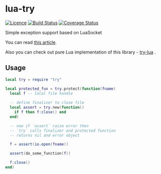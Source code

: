lua-try
=======
[![Licence](http://img.shields.io/badge/Licence-MIT-brightgreen.svg)](LICENSE)
[![Build Status](https://travis-ci.org/moteus/lua-try.svg?branch=master)](https://travis-ci.org/moteus/lua-try)
[![Coverage Status](https://coveralls.io/repos/moteus/lua-try/badge.png?branch=master)](https://coveralls.io/r/moteus/lua-try?branch=master)

Simple exception support based on LuaSocket

You can read [this article](http://lua-users.org/wiki/FinalizedExceptions).

Also you can check out pure Lua implementation of this library - [try-lua](https://github.com/hjelmeland/try-lua) .

## Usage
```Lua
local try = require "try"

local protected_fun = try.protect(function(fname)
  local f -- local file handle
  
  -- define finalizer to close file
  local assert = try.new(function()
    if f then f:close() end
  end)

  -- now if `assert` raise error then
  -- `try` calls finalizer and protected function
  -- returns nil and error object

  f = assert(io.open(fname))

  assert(do_some_function(f))

  f:close()
end)

```
